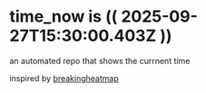 # time_now is (( 2025-09-27T15:30:00.403Z ))

an automated repo that shows the currnent time

inspired by [breakingheatmap](https://github.com/breakingheatmap/breakingheatmap)